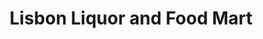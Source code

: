 ---
title: "Lisbon Liquor and Food Mart"
url: /milwaukee/lisbon-liquor-and-food-mart/
shop: convenience
---